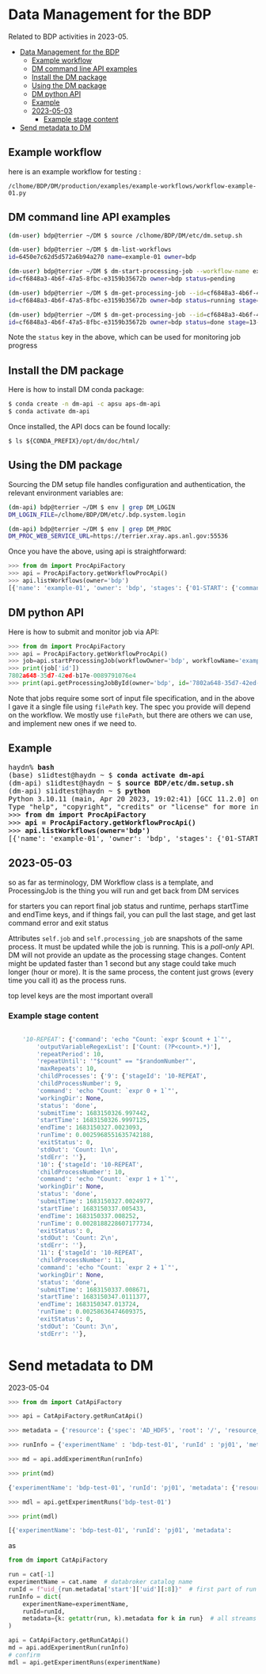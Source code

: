 # Data Management for the BDP

Related to BDP activities in 2023-05.

- [Data Management for the BDP](#data-management-for-the-bdp)
  - [Example workflow](#example-workflow)
  - [DM command line API examples](#dm-command-line-api-examples)
  - [Install the DM package](#install-the-dm-package)
  - [Using the DM package](#using-the-dm-package)
  - [DM python API](#dm-python-api)
  - [Example](#example)
  - [2023-05-03](#2023-05-03)
    - [Example stage content](#example-stage-content)
- [Send metadata to DM](#send-metadata-to-dm)

## Example workflow

here is an example workflow for testing :

    /clhome/BDP/DM/production/examples/example-workflows/workflow-example-01.py

## DM command line API examples

```bash
(dm-user) bdp@terrier ~/DM $ source /clhome/BDP/DM/etc/dm.setup.sh

(dm-user) bdp@terrier ~/DM $ dm-list-workflows
id=6450e7c62d5d572a6b94a270 name=example-01 owner=bdp

(dm-user) bdp@terrier ~/DM $ dm-start-processing-job --workflow-name example-01 filePath:/clhome/BDP/.bashrc
id=cf6848a3-4b6f-47a5-8fbc-e3159b35672b owner=bdp status=pending

(dm-user) bdp@terrier ~/DM $ dm-get-processing-job --id=cf6848a3-4b6f-47a5-8fbc-e3159b35672b
id=cf6848a3-4b6f-47a5-8fbc-e3159b35672b owner=bdp status=running stage=10-REPEAT startTime=1683023996.805251 startTimestamp=2023/05/02 05:39:56 CDT

(dm-user) bdp@terrier ~/DM $ dm-get-processing-job --id=cf6848a3-4b6f-47a5-8fbc-e3159b35672b
id=cf6848a3-4b6f-47a5-8fbc-e3159b35672b owner=bdp status=done stage=13-DONE startTime=1683023996.805251 endTime=1683024074.9024842 runTime=78.10 startTimestamp=2023/05/02 05:39:56 CDT endTimestamp=2023/05/02 05:41:14 CDT
```

Note the `status` key in the above, which can be used for monitoring job progress

## Install the DM package

Here is how to install DM conda package:

```bash
$ conda create -n dm-api -c apsu aps-dm-api
$ conda activate dm-api
```

Once installed, the API docs can be found locally:

    $ ls ${CONDA_PREFIX}/opt/dm/doc/html/

## Using the DM package

Sourcing the DM setup file handles configuration and authentication, the relevant environment variables are:

```bash
(dm-api) bdp@terrier ~/DM $ env | grep DM_LOGIN
DM_LOGIN_FILE=/clhome/BDP/DM/etc/.bdp.system.login

(dm-api) bdp@terrier ~/DM $ env | grep DM_PROC
DM_PROC_WEB_SERVICE_URL=https://terrier.xray.aps.anl.gov:55536
```

Once you have the above, using api is straightforward:

```py
>>> from dm import ProcApiFactory
>>> api = ProcApiFactory.getWorkflowProcApi()
>>> api.listWorkflows(owner='bdp')
[{'name': 'example-01', 'owner': 'bdp', 'stages': {'01-START': {'command': '/bin/date +%Y%m%d%H%M%S', '
```

## DM python API

Here is how to submit and monitor job via API:

```py
>>> from dm import ProcApiFactory
>>> api = ProcApiFactory.getWorkflowProcApi()
>>> job=api.startProcessingJob(workflowOwner='bdp', workflowName='example-01', argsDict={'filePath' : '/clhome/BDP/.bashrc'})
>>> print(job['id'])
7802a648-35d7-42ed-b17e-0089791076e4
>>> print(api.getProcessingJobById(owner='bdp', id='7802a648-35d7-42ed-b17e-0089791076e4')['status'])
```

Note that jobs require some sort of input file specification, and in the above I
gave it a single file using `filePath` key. The spec you provide will depend on
the workflow. We mostly use `filePath`, but there are others we can use, and
implement new ones if we need to.

## Example

<pre>
haydn% <b>bash</b>
(base) s1idtest@haydn ~ $ <b>conda activate dm-api</b>
(dm-api) s1idtest@haydn ~ $ <b>source BDP/etc/dm.setup.sh</b>
(dm-api) s1idtest@haydn ~ $ <b>python</b>
Python 3.10.11 (main, Apr 20 2023, 19:02:41) [GCC 11.2.0] on linux
Type "help", "copyright", "credits" or "license" for more information.
>>> <b>from dm import ProcApiFactory</b>
>>> <b>api = ProcApiFactory.getWorkflowProcApi()</b>
>>> <b>api.listWorkflows(owner='bdp')</b>
[{'name': 'example-01', 'owner': 'bdp', 'stages': {'01-START': {'command': '/bin/date +%Y%m%d%H%M%S', 'outputVariableRegexList': ['(?P<timeStamp>.*)']}, '02-MKDIR': {'command': '/bin/mkdir -p /tmp/workflow.$timeStamp'}, '03-ECHO': {'command
</pre>

## 2023-05-03

so as far as terminology, DM Workflow class is a template, and ProcessingJob is
the thing you will run and get back from DM services

for starters you can report final job status and runtime, perhaps startTime and
endTime keys, and if things fail, you can pull the last stage, and get last
command error and exit status

Attributes `self.job` and `self.processing_job` are snapshots of the same
process. It must be updated while the job is running.  This is a *poll-only*
API.  DM will not provide an update as the processing stage changes. Content
might be updated faster than 1 second but any stage could take much longer (hour
or more). It is the same process, the content just grows (every time you call
it) as the process runs.

top level keys are the most important overall

### Example stage content

```py

    '10-REPEAT': {'command': 'echo "Count: `expr $count + 1`"',
        'outputVariableRegexList': ['Count: (?P<count>.*)'],
        'repeatPeriod': 10,
        'repeatUntil': '"$count" == "$randomNumber"',
        'maxRepeats': 10,
        'childProcesses': {'9': {'stageId': '10-REPEAT',
        'childProcessNumber': 9,
        'command': 'echo "Count: `expr 0 + 1`"',
        'workingDir': None,
        'status': 'done',
        'submitTime': 1683150326.997442,
        'startTime': 1683150326.9997125,
        'endTime': 1683150327.0023093,
        'runTime': 0.0025968551635742188,
        'exitStatus': 0,
        'stdOut': 'Count: 1\n',
        'stdErr': ''},
        '10': {'stageId': '10-REPEAT',
        'childProcessNumber': 10,
        'command': 'echo "Count: `expr 1 + 1`"',
        'workingDir': None,
        'status': 'done',
        'submitTime': 1683150327.0024977,
        'startTime': 1683150337.005433,
        'endTime': 1683150337.008252,
        'runTime': 0.0028188228607177734,
        'exitStatus': 0,
        'stdOut': 'Count: 2\n',
        'stdErr': ''},
        '11': {'stageId': '10-REPEAT',
        'childProcessNumber': 11,
        'command': 'echo "Count: `expr 2 + 1`"',
        'workingDir': None,
        'status': 'done',
        'submitTime': 1683150337.008671,
        'startTime': 1683150347.0111377,
        'endTime': 1683150347.013724,
        'runTime': 0.00258636474609375,
        'exitStatus': 0,
        'stdOut': 'Count: 3\n',
        'stdErr': ''},
```

# Send metadata to DM

2023-05-04

```py
>>> from dm import CatApiFactory

>>> api = CatApiFactory.getRunCatApi()

>>> metadata = {'resource': {'spec': 'AD_HDF5', 'root': '/', 'resource_path': 'clhome/BDP/voyager/adsimdet/2022/08/30/d585f272-dd9b-4ac0-b521_000.h5', 'resource_kwargs': {'frame_per_point': 1}, 'path_semantics': 'posix','uid': '506944a6-7632-4db8-9448-82b258211ed4','run_start': '43044b6e-f6ba-48cb-a975-90d236dcbaaa'},'datum_page': {'resource': '506944a6-7632-4db8-9448-82b258211ed4','datum_id': ['506944a6-7632-4db8-9448-82b258211ed4']}}

>>> runInfo = {'experimentName' : 'bdp-test-01', 'runId' : 'pj01', 'metadata' : metadata}

>>> md = api.addExperimentRun(runInfo)

>>> print(md)

{'experimentName': 'bdp-test-01', 'runId': 'pj01', 'metadata': {'resource': {'spec': 'AD_HDF5', 'root': '/', 'resource_path': 'clhome/BDP/voyager/adsimdet/2022/08/30/d585f272-dd9b-4ac0-b521_000.h5', 'resource_kwargs': {'frame_per_point': 1}, 'path_semantics': 'posix', 'uid': '506944a6-7632-4db8-9448-82b258211ed4', 'run_start': '43044b6e-f6ba-48cb-a975-90d236dcbaaa'}, 'datum_page': {'resource': '506944a6-7632-4db8-9448-82b258211ed4', 'datum_id': ['506944a6-7632-4db8-9448-82b258211ed4']}}, 'id': '63ed2bc18840ea27d37289ae'}

>>> mdl = api.getExperimentRuns('bdp-test-01')

>>> print(mdl)

[{'experimentName': 'bdp-test-01', 'runId': 'pj01', 'metadata':
```

as

```py
from dm import CatApiFactory

run = cat[-1]
experimentName = cat.name  # databroker catalog name
runId = f"uid_{run.metadata['start']['uid'][:8]}"  # first part of run uid
runInfo = dict(
    experimentName=experimentName,
    runId=runId,
    metadata={k: getattr(run, k).metadata for k in run}  # all streams
)

api = CatApiFactory.getRunCatApi()
md = api.addExperimentRun(runInfo)
# confirm
mdl = api.getExperimentRuns(experimentName)
```
